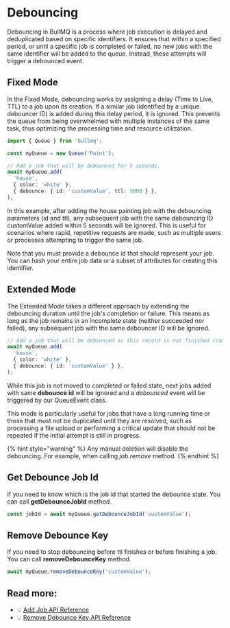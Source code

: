 # Debouncing

Debouncing in BullMQ is a process where job execution is delayed and deduplicated based on specific identifiers. It ensures that within a specified period, or until a specific job is completed or failed, no new jobs with the same identifier will be added to the queue. Instead, these attempts will trigger a debounced event.

## Fixed Mode

In the Fixed Mode, debouncing works by assigning a delay (Time to Live, TTL) to a job upon its creation. If a similar job (identified by a unique debouncer ID) is added during this delay period, it is ignored. This prevents the queue from being overwhelmed with multiple instances of the same task, thus optimizing the processing time and resource utilization.

```typescript
import { Queue } from 'bullmq';

const myQueue = new Queue('Paint');

// Add a job that will be debounced for 5 seconds.
await myQueue.add(
  'house',
  { color: 'white' },
  { debounce: { id: 'customValue', ttl: 5000 } },
);
```

In this example, after adding the house painting job with the debouncing parameters (id and ttl), any subsequent job with the same debouncing ID customValue added within 5 seconds will be ignored. This is useful for scenarios where rapid, repetitive requests are made, such as multiple users or processes attempting to trigger the same job.

Note that you must provide a debounce id that should represent your job. You can hash your entire job data or a subset of attributes for creating this identifier.

## Extended Mode

The Extended Mode takes a different approach by extending the debouncing duration until the job's completion or failure. This means as long as the job remains in an incomplete state (neither succeeded nor failed), any subsequent job with the same debouncer ID will be ignored.

```typescript
// Add a job that will be debounced as this record is not finished (completed or failed).
await myQueue.add(
  'house',
  { color: 'white' },
  { debounce: { id: 'customValue' } },
);
```

While this job is not moved to completed or failed state, next jobs added with same **debounce id** will be ignored and a _debounced_ event will be triggered by our QueueEvent class.

This mode is particularly useful for jobs that have a long running time or those that must not be duplicated until they are resolved, such as processing a file upload or performing a critical update that should not be repeated if the initial attempt is still in progress.

{% hint style="warning" %}
Any manual deletion will disable the debouncing. For example, when calling _job.remove_ method.
{% endhint %}

## Get Debounce Job Id

If you need to know which is the job id that started the debounce state. You can call **getDebounceJobId** method.

```typescript
const jobId = await myQueue.getDebounceJobId('customValue');
```

## Remove Debounce Key

If you need to stop debouncing before ttl finishes or before finishing a job. You can call **removeDebounceKey** method.

```typescript
await myQueue.removeDebounceKey('customValue');
```

## Read more:

- 💡 [Add Job API Reference](https://api.docs.bullmq.io/classes/v5.Queue.html#add)
- 💡 [Remove Debounce Key API Reference](https://api.docs.bullmq.io/classes/v5.Queue.html#removeDebounceKey)
